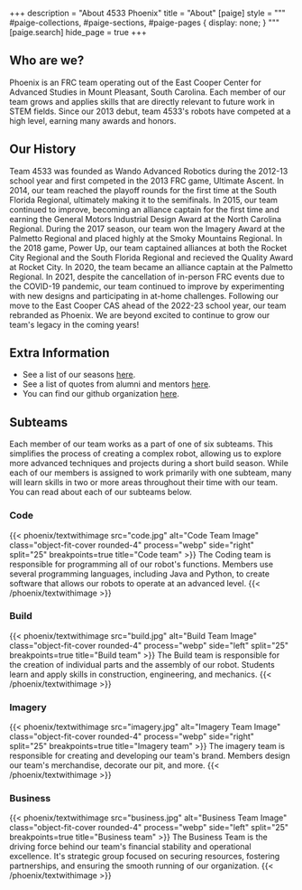 +++
description = "About 4533 Phoenix"
title = "About"
[paige]
style = """
#paige-collections,
#paige-sections,
#paige-pages {
    display: none;
}
"""
[paige.search]
hide_page = true
+++

## Who are we?

Phoenix is an FRC team operating out of the East Cooper Center for Advanced
Studies in Mount Pleasant, South Carolina. Each member of our team grows and
applies skills that are directly relevant to future work in STEM fields. Since
our 2013 debut, team 4533's robots have competed at a high level, earning many
awards and honors.

## Our History

Team 4533 was founded as Wando Advanced Robotics during the 2012-13 school year
and first competed in the 2013 FRC game, Ultimate Ascent. In 2014, our team
reached the playoff rounds for the first time at the South Florida Regional,
ultimately making it to the semifinals. In 2015, our team continued to improve,
becoming an alliance captain for the first time and earning the General Motors
Industrial Design Award at the North Carolina Regional. During the 2017 season,
our team won the Imagery Award at the Palmetto Regional and placed highly at the
Smoky Mountains Regional. In the 2018 game, Power Up, our team captained
alliances at both the Rocket City Regional and the South Florida Regional and
recieved the Quality Award at Rocket City. In 2020, the team became an alliance
captain at the Palmetto Regional. In 2021, despite the cancellation of in-person
FRC events due to the COVID-19 pandemic, our team continued to improve by
experimenting with new designs and participating in at-home challenges.
Following our move to the East Cooper CAS ahead of the 2022-23 school year, our
team rebranded as Phoenix. We are beyond excited to continue to grow our team's
legacy in the coming years!

## Extra Information

- See a list of our seasons [here](../seasons).
- See a list of quotes from alumni and mentors [here](./quotes).
- You can find our github organization [here](//github.com/4533-phoenix).

## Subteams

Each member of our team works as a part of one of six subteams. This simplifies
the process of creating a complex robot, allowing us to explore more advanced
techniques and projects during a short build season. While each of our members
is assigned to work primarily with one subteam, many will learn skills in two or
more areas throughout their time with our team. You can read about each of our
subteams below.

### Code

{{< phoenix/textwithimage src="code.jpg" alt="Code Team Image" class="object-fit-cover rounded-4" process="webp" side="right" split="25" breakpoints=true title="Code team" >}}
The Coding team is responsible for programming all of our robot's functions. Members use several programming languages, including Java and Python, to create software that allows our robots to operate at an advanced level.
{{< /phoenix/textwithimage >}}

### Build

{{< phoenix/textwithimage src="build.jpg" alt="Build Team Image" class="object-fit-cover rounded-4" process="webp" side="left" split="25" breakpoints=true title="Build team" >}}
The Build team is responsible for the creation of individual parts and the assembly of our robot. Students learn and apply skills in construction, engineering, and mechanics.
{{< /phoenix/textwithimage >}}

### Imagery

{{< phoenix/textwithimage src="imagery.jpg" alt="Imagery Team Image" class="object-fit-cover rounded-4" process="webp" side="right" split="25" breakpoints=true title="Imagery team" >}}
The imagery team is responsible for creating and developing our team's brand. Members design our team's merchandise, decorate our pit, and more.
{{< /phoenix/textwithimage >}}

### Business

{{< phoenix/textwithimage src="business.jpg" alt="Business Team Image" class="object-fit-cover rounded-4" process="webp" side="left" split="25" breakpoints=true title="Business team" >}}
The Business Team is the driving force behind our team's financial stability and operational excellence. It's strategic group focused on securing resources, fostering partnerships, and ensuring the smooth running of our organization.
{{< /phoenix/textwithimage >}}